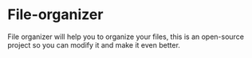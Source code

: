# File-organizer
File organizer will help you to organize your files, this is an open-source project so you can modify it and make it even better.
